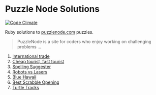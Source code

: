 Puzzle Node Solutions
=====================
[![Code Climate](https://codeclimate.com/badge.png)](https://codeclimate.com/github/wboayue/puzzlenode-solutions)

Ruby solutions to [puzzlenode.com](http://puzzlenode.com) puzzles.

> PuzzleNode is a site for coders who enjoy working on challenging problems ...

1. [International trade](https://github.com/wboayue/puzzlenode-solutions/tree/master/01-international-trade)
2. [Cheap tourist, fast tourist](https://github.com/wboayue/puzzlenode-solutions/tree/master/02-cheap-tourist-fast-tourist)
3. [Spelling Suggester](https://github.com/wboayue/puzzlenode-solutions/tree/master/03-spelling-suggestions)
4. [Robots vs Lasers](https://github.com/wboayue/puzzlenode-solutions/tree/master/04-robots-vs-lasers)
7. [Blue Hawaii](https://github.com/wboayue/puzzlenode-solutions/tree/master/07-blue-hawaii)
8. [Best Scrabble Opening](https://github.com/wboayue/puzzlenode-solutions/tree/master/08-best-scrabble-opening)
9. [Turtle Tracks](https://github.com/wboayue/puzzlenode-solutions/tree/master/09-turtle-tracks)